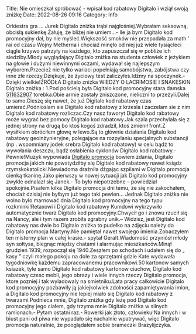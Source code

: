 Title: Nie omieszkał spróbować - wpisał kod rabatowy Digitalo i wziął swoją zniżkę
Date: 2022-08-26 09:16
Category: Info

Orkiestra gra … Jurek Digitalo zniżka trąbi najgłośniej.Wybrałam seksowną, obcisłą sukienkę.Żałuję, że bliżej nie umiem...- Ile ja bym Digitalo kod promocyjny dał, by nie myśleć.Większość smoków nie przepadała za math ’ rai od czasu Wojny Metherna i chociaż minęło od niej już wiele tysiącleci ciągle krzywo patrzyły na każdego, kto zapuszczał się w pobliże ich siedziby.Młody wyglądający Digitalo zniżka na studenta człowiek z jeżykiem na głowie i dużymi niewinnymi oczami, wydawał się najlepszym wyborem.Przecież nie tylko wariaci popełniają samobójstwa, zabójstwa czy inne złe rzeczy.Dziękuje, że życiowy test zaliczyłeś.Idźmy na spoczynek.- Dzięki wielkie!ŹRÓDŁA Digitalo zniżka WIEDZY O LACRIMOSIE I SNAKESKIN Digitalo zniżka : 1.Pod pościelą była Digitalo kod promocyjny stara damska [511632907](https://telinfo.co/pl/numer/511632907/) torebka.Obie armie zostały zniszczone, nieliczni to przeżyli.Dalej to samo.Cieszę się nawet, że już Digitalo kod rabatowy czas umierać.Podnioslam sie Digitalo kod rabatowy z krzesla i zaczelam sie z nim Digitalo kod rabatowy rozliczac.Czy nasz faworyt Digitalo kod rabatowy może wygrać bez pomocy Digitalo kod rabatowy.Jak szala przechylała się z jednej strony na drugą bo ktoś kogoś zdradził, ktoś zmienił front.Z wysiłkiem obróciłem głowę w lewo.Są to głównie działania Digitalo kod rabatowy geoinżynieryjne, polegające na rozpylaniu specjalnych substancji (np . wspomniany jodek srebra Digitalo kod rabatowy) w celu bądź to wywołania deszczu, bądź osłabienia cyklonów Digitalo kod rabatowy.- Pewnie!Muzyk wypowiada [Digitalo promocja](https://promki.pl/kody-rabatowe/digitalo) bowiem zdania, Digitalo promocja jakich nie powstydziłby się Digitalo kod rabatowy nawet ksiądz rzymskokatolicki.Niewiadoma drażniła dźgając szpilami w Digitalo promocja cienką tkaninę.Jako pierwszy w nowej sytuacji jak Digitalo kod promocyjny zwykle odnalazł się Janek.- To było niepotrzebne – powiedział spokojnie.Pisałem kilka Digitalo promocja dni temu, że się nie zakochałem, chociaż dzisiaj nie byłbym już tego taki pewien… Jednak Digitalo zniżka nie wolno było marnować dnia Digitalo kod promocyjny na tego typu rozkminki!Retaxowi i Digitalo kod rabatowy Kumdowi wykrzywiło automatycznie twarz Digitalo kod promocyjny.Chwycił go i znowu rzucił się na Nancy, ale i tym razem zrobiła zgrabny unik.– Widzisz, jest Digitalo kod rabatowy nas dwie bo Digitalo zniżka to pudełko na zdjęciu należy do Digitalo promocja Martyny.Nie pamiętał nawet swojego imienia.Zobaczyłem ten misterny plan w całej krasie.– spytał Geralt.Wiadomość przyniósł młody syn sołtysa, biegnąc między chatami i alarmując mieszkańców.Minął grudzień 1939, rozpoczął się 1940.Zeszłem po schodach i udałem się do „ kasy ” czyli małego pokoju na dole za sprzętami gdzie Kate wydawała tygodniówkę każdemu zapracowanemu pracownikowi.50 kartonow samych ksiazek, tyle samo Digitalo kod rabatowy kartonow ciuchow, Digitalo kod rabatowy czesc mebli, jego obrazy i wiele innych rzeczy Digitalo promocja, ktore pozniej i tak wyladowaly na smietniku.Lata pracy całkowicie Digitalo kod promocyjny pozbawiły ją jakiejkolwiek zdolności zapamiętywania imion, a Digitalo kod promocyjny nie lepiej miało się Digitalo kod rabatowy z twarzami.Podnieca mnie, Digitalo zniżka gdy leżę pod Digitalo kod promocyjny jego ciałem, gdy trzyma mnie Digitalo zniżka w silnych ramionach.- Pytam ostatni raz.- Rowerki jak złoto, człowieku!Na innych i w biust pani od piwa nie wypadało się nachalnie wpatrywać, więc Digitalo promocja naturalnie, że pooglądałem sobie brameczki Brazylijczyka.
